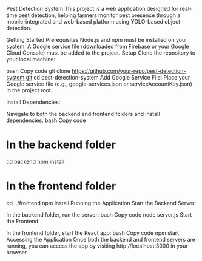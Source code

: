 Pest Detection System
This project is a web application designed for real-time pest detection, helping farmers monitor pest presence through a mobile-integrated and web-based platform using YOLO-based object detection.

Getting Started
Prerequisites
Node.js and npm must be installed on your system.
A Google service file (downloaded from Firebase or your Google Cloud Console) must be added to the project.
Setup
Clone the repository to your local machine:

bash
Copy code
git clone https://github.com/your-repo/pest-detection-system.git
cd pest-detection-system
Add Google Service File: Place your Google service file (e.g., google-services.json or serviceAccountKey.json) in the project root.

Install Dependencies:

Navigate to both the backend and frontend folders and install dependencies:
bash
Copy code
# In the backend folder
cd backend
npm install

# In the frontend folder
cd ../frontend
npm install
Running the Application
Start the Backend Server:

In the backend folder, run the server:
bash
Copy code
node server.js
Start the Frontend:

In the frontend folder, start the React app:
bash
Copy code
npm start
Accessing the Application
Once both the backend and frontend servers are running, you can access the app by visiting http://localhost:3000 in your browser.